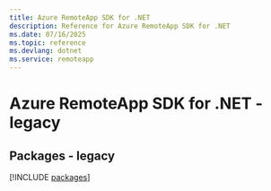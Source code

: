 ```yaml
---
title: Azure RemoteApp SDK for .NET
description: Reference for Azure RemoteApp SDK for .NET
ms.date: 07/16/2025
ms.topic: reference
ms.devlang: dotnet
ms.service: remoteapp
---
```

# Azure RemoteApp SDK for .NET - legacy
## Packages - legacy
[!INCLUDE [packages](remoteapp-index.md)]
